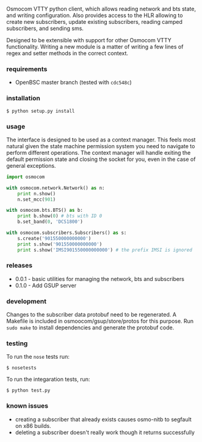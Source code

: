 Osmocom VTTY python client, which allows reading network and bts state,
and writing configuration. Also provides access to the HLR allowing to
create new subscribers, update existing subscribers, reading camped
subscribers, and sending sms.

Designed to be extensible with support for other Osmocom VTTY functionality.
Writing a new module is a matter of writing a few lines of regex and setter
methods in the correct context.

### requirements
* OpenBSC master branch (tested with `cdc548c`)

### installation
```shell
$ python setup.py install
```

### usage
The interface is designed to be used as a context manager. This feels most
natural given the state machine permission system you need to navigate to
perform different operations. The context manager will handle exiting the
default permission state and closing the socket for you, even in the case
of general exceptions.

```python
import osmocom

with osmocom.network.Network() as n:
    print n.show()
    n.set_mcc(901)

with osmocom.bts.BTS() as b:
    print b.show(0) # bts with ID 0
    b.set_band(0, 'DCS1800')

with osmocom.subscribers.Subscribers() as s:
    s.create('901550000000000')
    print s.show('901550000000000')
    print s.show('IMSI901550000000000') # the prefix IMSI is ignored

```

### releases
* 0.0.1 - basic utilities for managing the network, bts and subscribers
* 0.1.0 - Add GSUP server

### development
Changes to the subscriber data protobuf need to be regenerated. A Makefile is
included in osmoocom/gsup/store/protos for this purpose. Run `sudo make` to install
dependencies and generate the protobuf code.

### testing
To run the `nose` tests run:

```shell
$ nosetests
```

To run the integaration tests, run:
```shell
$ python test.py
```

### known issues
* creating a subscriber that already exists causes osmo-nitb to segfault
on x86 builds.
* deleting a subscriber doesn't really work though it returns successfully
